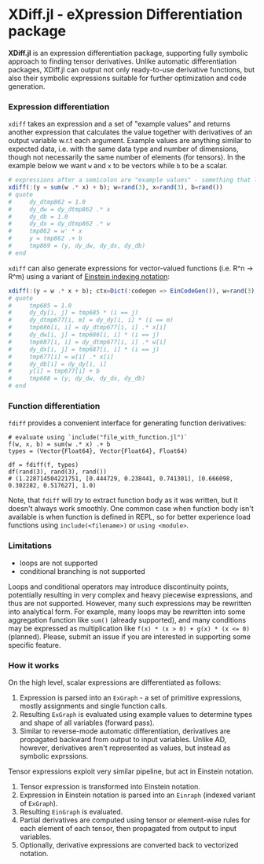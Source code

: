 # XDiff.jl - eXpression Differentiation package

**XDiff.jl** is an expression differentiation package, supporting fully
symbolic approach to finding tensor derivatives.
Unlike automatic differentiation packages, XDiff.jl can output not only ready-to-use
derivative functions, but also their symbolic expressions suitable for
further optimization and code generation.

### Expression differentiation

`xdiff` takes an expression and a set of "example values" and returns another expression
that calculates the value together with derivatives of an output variable w.r.t each
argument. Example values are anything similar to expected data, i.e. with the same data type
and number of dimensions, though not necessarily the same number of elements (for tensors).
In the example below we want `w` and `x` to be vectors while `b` to be a scalar. 

```julia
# expressions after a semicolon are "example values" - something that looks like expected data
xdiff(:(y = sum(w .* x) + b); w=rand(3), x=rand(3), b=rand())
# quote 
#     dy_dtmp862 = 1.0
#     dy_dw = dy_dtmp862 .* x
#     dy_db = 1.0
#     dy_dx = dy_dtmp862 .* w
#     tmp862 = w' * x
#     y = tmp862 .+ b
#     tmp869 = (y, dy_dw, dy_dx, dy_db)
# end
```

`xdiff` can also generate expressions for vector-valued functions (i.e. R^n -> R^m)
using a variant of [Einstein indexing notation](https://en.wikipedia.org/wiki/Einstein_notation):


```julia
xdiff(:(y = w .* x + b); ctx=Dict(:codegen => EinCodeGen()), w=rand(3), x=rand(3), b=rand())
# quote
#     tmp685 = 1.0
#     dy_dy[i, j] = tmp685 * (i == j)
#     dy_dtmp677[i, m] = dy_dy[i, i] * (i == m)
#     tmp686[i, i] = dy_dtmp677[i, i] .* x[i]
#     dy_dw[i, j] = tmp686[i, i] * (i == j)
#     tmp687[i, i] = dy_dtmp677[i, i] .* w[i]
#     dy_dx[i, j] = tmp687[i, i] * (i == j)
#     tmp677[i] = w[i] .* x[i]
#     dy_db[i] = dy_dy[i, i]
#     y[i] = tmp677[i] + b
#     tmp688 = (y, dy_dw, dy_dx, dy_db)
# end
```

### Function differentiation

`fdiff` provides a convenient interface for generating function derivatives:

```
# evaluate using `include("file_with_function.jl")` 
f(w, x, b) = sum(w .* x) .+ b
types = (Vector{Float64}, Vector{Float64}, Float64)

df = fdiff(f, types)
df(rand(3), rand(3), rand())
# (1.228714504221751, [0.444729, 0.238441, 0.741301], [0.666098, 0.302282, 0.517627], 1.0)
```
Note, that `fdiff` will _try_ to extract function body as it was written, but it doesn't always
work smoothly. One сommon case when function body isn't available is when function is defined
in REPL, so for better experience load functions using `include(<filename>)` or `using <module>`.



### Limitations

 * loops are not supported
 * conditional branching is not supported

Loops and conditional operators may introduce discontinuity points, potentially resulting in
very complex and heavy piecewise expressions, and thus are not supported.
However, many such expressions may be rewritten into analytical form. For example, many loops
may be rewritten into some aggregation function like `sum()` (already supported), and
many conditions may be expressed as multiplication like `f(x) * (x > 0) + g(x) * (x <= 0)`
(planned). Please, submit an issue if you are interested in supporting some specific feature.


### How it works

On the high level, scalar expressions are differentiated as follows:

1. Expression is parsed into an `ExGraph` - a set of primitive expressions,
mostly assignments and single function calls.
2. Resulting `ExGraph` is evaluated using example values to determine types and
shape of all variables (forward pass).
3. Similar to reverse-mode automatic differentiation, derivatives are propagated
backward from output to input variables. Unlike AD, however, derivatives aren't
represented as values, but instead as symbolic exprssions.

Tensor expressions exploit very similar pipeline, but act in Einstein notation.

1. Tensor expression is transformed into Einstein notation.
2. Expression in Einstein notation is parsed into an `Einraph` (indexed variant of `ExGraph`).
3. Resulting `EinGraph` is evaluated.
4. Partial derivatives are computed using tensor or element-wise rules for each element
of each tensor, then propagated from output to input variables.
5. Optionally, derivative expressions are converted back to vectorized notation. 



